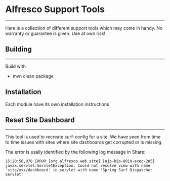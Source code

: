 # Alfresco Support Tools
------------------------

Here is a collection of different support tools which may come in handy. No warranty or guarantee is given. Use at own risk!

## Building
-----------
Build with

* mvn clean package

## Installation 
Each module have its own installation instructions

## Reset Site Dashboard
-----------------------
This tool is used to recreate surf-config for a site. We have seen from time to time issues with sites where site dashboards get corrupted or is missing.

The error is usally identified by the following log message in Share:

```
15:20:56,078 ERROR [org.alfresco.web.site] [ajp-bio-8010-exec-205] javax.servlet.ServletException: Could not resolve view with name 'site/xxx/dashboard' in servlet with name 'Spring Surf Dispatcher Servlet'
```

